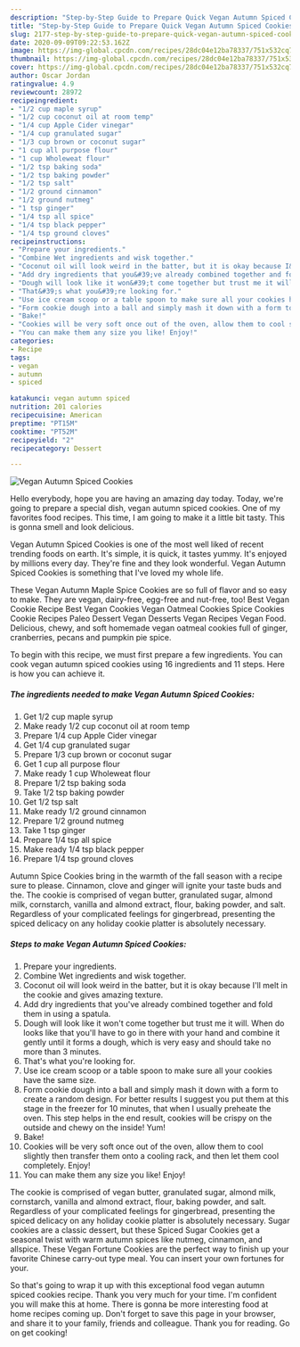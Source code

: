 ```yaml
---
description: "Step-by-Step Guide to Prepare Quick Vegan Autumn Spiced Cookies"
title: "Step-by-Step Guide to Prepare Quick Vegan Autumn Spiced Cookies"
slug: 2177-step-by-step-guide-to-prepare-quick-vegan-autumn-spiced-cookies
date: 2020-09-09T09:22:53.162Z
image: https://img-global.cpcdn.com/recipes/28dc04e12ba78337/751x532cq70/vegan-autumn-spiced-cookies-recipe-main-photo.jpg
thumbnail: https://img-global.cpcdn.com/recipes/28dc04e12ba78337/751x532cq70/vegan-autumn-spiced-cookies-recipe-main-photo.jpg
cover: https://img-global.cpcdn.com/recipes/28dc04e12ba78337/751x532cq70/vegan-autumn-spiced-cookies-recipe-main-photo.jpg
author: Oscar Jordan
ratingvalue: 4.9
reviewcount: 28972
recipeingredient:
- "1/2 cup maple syrup"
- "1/2 cup coconut oil at room temp"
- "1/4 cup Apple Cider vinegar"
- "1/4 cup granulated sugar"
- "1/3 cup brown or coconut sugar"
- "1 cup all purpose flour"
- "1 cup Wholeweat flour"
- "1/2 tsp baking soda"
- "1/2 tsp baking powder"
- "1/2 tsp salt"
- "1/2 ground cinnamon"
- "1/2 ground nutmeg"
- "1 tsp ginger"
- "1/4 tsp all spice"
- "1/4 tsp black pepper"
- "1/4 tsp ground cloves"
recipeinstructions:
- "Prepare your ingredients."
- "Combine Wet ingredients and wisk together."
- "Coconut oil will look weird in the batter, but it is okay because I&#39;ll melt in the cookie and gives amazing texture."
- "Add dry ingredients that you&#39;ve already combined together and fold them in using a spatula."
- "Dough will look like it won&#39;t come together but trust me it will. When do looks like that you&#39;ll have to go in there with your hand and combine it gently until it forms a dough, which is very easy and should take no more than 3 minutes."
- "That&#39;s what you&#39;re looking for."
- "Use ice cream scoop or a table spoon to make sure all your cookies have the same size."
- "Form cookie dough into a ball and simply mash it down with a form to create a random design. For better results I suggest you put them at this stage in the freezer for 10 minutes, that when I usually preheate the oven. This step helps in the end result, cookies will be crispy on the outside and chewy on the inside! Yum!"
- "Bake!"
- "Cookies will be very soft once out of the oven, allow them to cool slightly then transfer them onto a cooling rack, and then let them cool completely. Enjoy!"
- "You can make them any size you like! Enjoy!"
categories:
- Recipe
tags:
- vegan
- autumn
- spiced

katakunci: vegan autumn spiced 
nutrition: 201 calories
recipecuisine: American
preptime: "PT15M"
cooktime: "PT52M"
recipeyield: "2"
recipecategory: Dessert

---
```



![Vegan Autumn Spiced Cookies](https://img-global.cpcdn.com/recipes/28dc04e12ba78337/751x532cq70/vegan-autumn-spiced-cookies-recipe-main-photo.jpg)

Hello everybody, hope you are having an amazing day today. Today, we're going to prepare a special dish, vegan autumn spiced cookies. One of my favorites food recipes. This time, I am going to make it a little bit tasty. This is gonna smell and look delicious.

Vegan Autumn Spiced Cookies is one of the most well liked of recent trending foods on earth. It's simple, it is quick, it tastes yummy. It's enjoyed by millions every day. They're fine and they look wonderful. Vegan Autumn Spiced Cookies is something that I've loved my whole life.

These Vegan Autumn Maple Spice Cookies are so full of flavor and so easy to make. They are vegan, dairy-free, egg-free and nut-free, too! Best Vegan Cookie Recipe Best Vegan Cookies Vegan Oatmeal Cookies Spice Cookies Cookie Recipes Paleo Dessert Vegan Desserts Vegan Recipes Vegan Food. Delicious, chewy, and soft homemade vegan oatmeal cookies full of ginger, cranberries, pecans and pumpkin pie spice.


To begin with this recipe, we must first prepare a few ingredients. You can cook vegan autumn spiced cookies using 16 ingredients and 11 steps. Here is how you can achieve it.

<!--inarticleads1-->

##### The ingredients needed to make Vegan Autumn Spiced Cookies:

1. Get 1/2 cup maple syrup
1. Make ready 1/2 cup coconut oil at room temp
1. Prepare 1/4 cup Apple Cider vinegar
1. Get 1/4 cup granulated sugar
1. Prepare 1/3 cup brown or coconut sugar
1. Get 1 cup all purpose flour
1. Make ready 1 cup Wholeweat flour
1. Prepare 1/2 tsp baking soda
1. Take 1/2 tsp baking powder
1. Get 1/2 tsp salt
1. Make ready 1/2 ground cinnamon
1. Prepare 1/2 ground nutmeg
1. Take 1 tsp ginger
1. Prepare 1/4 tsp all spice
1. Make ready 1/4 tsp black pepper
1. Prepare 1/4 tsp ground cloves


Autumn Spice Cookies bring in the warmth of the fall season with a recipe sure to please. Cinnamon, clove and ginger will ignite your taste buds and the. The cookie is comprised of vegan butter, granulated sugar, almond milk, cornstarch, vanilla and almond extract, flour, baking powder, and salt. Regardless of your complicated feelings for gingerbread, presenting the spiced delicacy on any holiday cookie platter is absolutely necessary. 

<!--inarticleads2-->

##### Steps to make Vegan Autumn Spiced Cookies:

1. Prepare your ingredients.
1. Combine Wet ingredients and wisk together.
1. Coconut oil will look weird in the batter, but it is okay because I&#39;ll melt in the cookie and gives amazing texture.
1. Add dry ingredients that you&#39;ve already combined together and fold them in using a spatula.
1. Dough will look like it won&#39;t come together but trust me it will. When do looks like that you&#39;ll have to go in there with your hand and combine it gently until it forms a dough, which is very easy and should take no more than 3 minutes.
1. That&#39;s what you&#39;re looking for.
1. Use ice cream scoop or a table spoon to make sure all your cookies have the same size.
1. Form cookie dough into a ball and simply mash it down with a form to create a random design. For better results I suggest you put them at this stage in the freezer for 10 minutes, that when I usually preheate the oven. This step helps in the end result, cookies will be crispy on the outside and chewy on the inside! Yum!
1. Bake!
1. Cookies will be very soft once out of the oven, allow them to cool slightly then transfer them onto a cooling rack, and then let them cool completely. Enjoy!
1. You can make them any size you like! Enjoy!


The cookie is comprised of vegan butter, granulated sugar, almond milk, cornstarch, vanilla and almond extract, flour, baking powder, and salt. Regardless of your complicated feelings for gingerbread, presenting the spiced delicacy on any holiday cookie platter is absolutely necessary. Sugar cookies are a classic dessert, but these Spiced Sugar Cookies get a seasonal twist with warm autumn spices like nutmeg, cinnamon, and allspice. These Vegan Fortune Cookies are the perfect way to finish up your favorite Chinese carry-out type meal. You can insert your own fortunes for your. 

So that's going to wrap it up with this exceptional food vegan autumn spiced cookies recipe. Thank you very much for your time. I'm confident you will make this at home. There is gonna be more interesting food at home recipes coming up. Don't forget to save this page in your browser, and share it to your family, friends and colleague. Thank you for reading. Go on get cooking!
